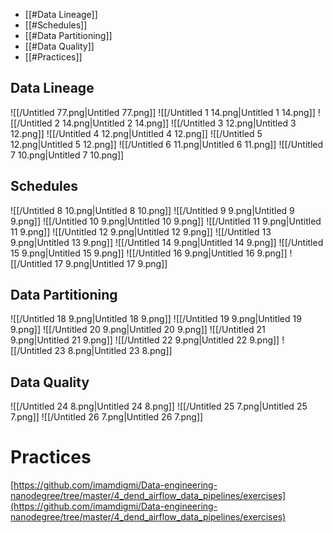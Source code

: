 - [[#Data Lineage]]
- [[#Schedules]]
- [[#Data Partitioning]]
- [[#Data Quality]]
- [[#Practices]]
## Data Lineage
![[/Untitled 77.png|Untitled 77.png]]
![[/Untitled 1 14.png|Untitled 1 14.png]]
![[/Untitled 2 14.png|Untitled 2 14.png]]
![[/Untitled 3 12.png|Untitled 3 12.png]]
![[/Untitled 4 12.png|Untitled 4 12.png]]
![[/Untitled 5 12.png|Untitled 5 12.png]]
![[/Untitled 6 11.png|Untitled 6 11.png]]
![[/Untitled 7 10.png|Untitled 7 10.png]]
## Schedules
![[/Untitled 8 10.png|Untitled 8 10.png]]
![[/Untitled 9 9.png|Untitled 9 9.png]]
![[/Untitled 10 9.png|Untitled 10 9.png]]
![[/Untitled 11 9.png|Untitled 11 9.png]]
![[/Untitled 12 9.png|Untitled 12 9.png]]
![[/Untitled 13 9.png|Untitled 13 9.png]]
![[/Untitled 14 9.png|Untitled 14 9.png]]
![[/Untitled 15 9.png|Untitled 15 9.png]]
![[/Untitled 16 9.png|Untitled 16 9.png]]
![[/Untitled 17 9.png|Untitled 17 9.png]]
## Data Partitioning
![[/Untitled 18 9.png|Untitled 18 9.png]]
![[/Untitled 19 9.png|Untitled 19 9.png]]
![[/Untitled 20 9.png|Untitled 20 9.png]]
![[/Untitled 21 9.png|Untitled 21 9.png]]
![[/Untitled 22 9.png|Untitled 22 9.png]]
![[/Untitled 23 8.png|Untitled 23 8.png]]
## Data Quality
![[/Untitled 24 8.png|Untitled 24 8.png]]
![[/Untitled 25 7.png|Untitled 25 7.png]]
![[/Untitled 26 7.png|Untitled 26 7.png]]
# Practices
[https://github.com/imamdigmi/Data-engineering-nanodegree/tree/master/4_dend_airflow_data_pipelines/exercises](https://github.com/imamdigmi/Data-engineering-nanodegree/tree/master/4_dend_airflow_data_pipelines/exercises)
